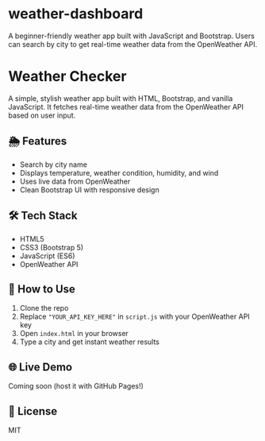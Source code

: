 # weather-dashboard
A beginner-friendly weather app built with JavaScript and Bootstrap. Users can search by city to get real-time weather data from the OpenWeather API.

# Weather Checker

A simple, stylish weather app built with HTML, Bootstrap, and vanilla JavaScript. It fetches real-time weather data from the OpenWeather API based on user input.

## 🌦 Features
- Search by city name
- Displays temperature, weather condition, humidity, and wind
- Uses live data from OpenWeather
- Clean Bootstrap UI with responsive design

## 🛠 Tech Stack
- HTML5
- CSS3 (Bootstrap 5)
- JavaScript (ES6)
- OpenWeather API

## 🚀 How to Use
1. Clone the repo
2. Replace `"YOUR_API_KEY_HERE"` in `script.js` with your OpenWeather API key
3. Open `index.html` in your browser
4. Type a city and get instant weather results

## 🌐 Live Demo
Coming soon (host it with GitHub Pages!)

## 📄 License
MIT
